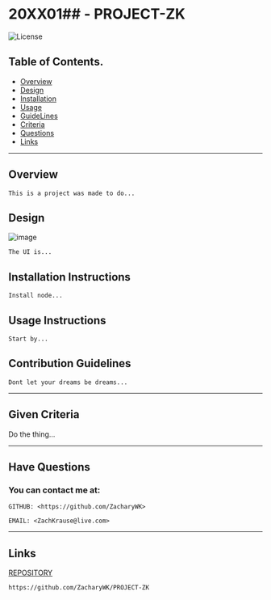 # 20XX01## - PROJECT-ZK 

![License](https://img.shields.io/badge/License-GNU-blue.svg)

 ## Table of Contents.
 * [Overview](#overview)
 * [Design](#overview)
 * [Installation](#overview)
 * [Usage](#overview)
 * [GuideLines](#contribution-guideLines)
 * [Criteria](#given-criteria)
 * [Questions](#have-questions)
 * [Links](#links)
 ---


## Overview 
    This is a project was made to do...

## Design
![image](./img/image1.jpg)

    The UI is...

## Installation Instructions
    Install node...

## Usage Instructions
    Start by...

## Contribution Guidelines
    Dont let your dreams be dreams...


---
## Given Criteria
Do the thing... 


---
## Have Questions
### You can contact me at:

    GITHUB: <https://github.com/ZacharyWK>

    EMAIL: <ZachKrause@live.com>


---
## Links
[REPOSITORY](https://github.com/ZacharyWK/PROJECT-ZK)
```
https://github.com/ZacharyWK/PROJECT-ZK
```

